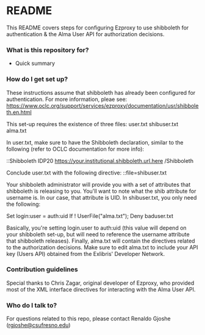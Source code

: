 # README #

This README covers steps for configuring Ezproxy to use shibboleth for authentication & the Alma User API for authorization decisions.

### What is this repository for? ###

* Quick summary

### How do I get set up? ###

These instructions assume that shibboleth has already been configured for authentication. For more information, pleae see:
https://www.oclc.org/support/services/ezproxy/documentation/usr/shibboleth.en.html

This set-up requires the existence of three files:
user.txt
shibuser.txt
alma.txt

In user.txt, make sure to have the Shibboleth declaration, similar to the following (refer to OCLC documentation for more info):

::Shibboleth 
IDP20 https://your.institutional.shibboleth.url.here
/Shibboleth

Conclude user.txt with the following directive:
::file=shibuser.txt

Your shibboleth administrator will provide you with a set of attributes that shibboleth is releasing to you. You'll want to note what the shib attribute for username is. In our case, that attribute is UID. In shibuser.txt, you only need the following:

Set login:user = auth:uid
If ! UserFile("alma.txt"); Deny baduser.txt

Basically, you're setting login.user to auth:uid (this value will depend on your shibboleth set-up, but will need to reference the username attribute that shibboleth releases).
Finally, alma.txt will contain the directives related to the authorization decisions. Make sure to edit alma.txt to include your API key (Users API) obtained from the Exlibris' Developer Network.

### Contribution guidelines ###

Special thanks to Chris Zagar, original developer of Ezproxy, who provided most of the XML interface directives for interacting with the Alma User API.

### Who do I talk to? ###

For questions related to this repo, please contact Renaldo Gjoshe (rgjoshe@csufresno.edu)
